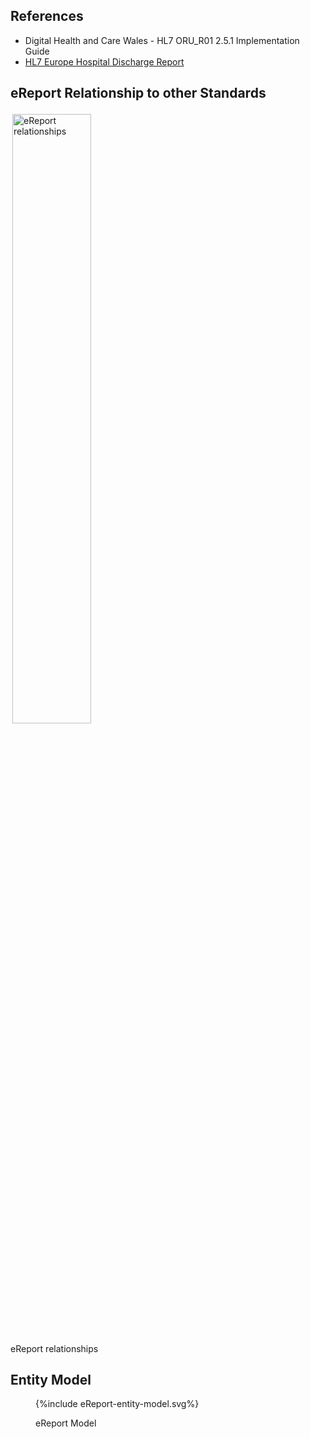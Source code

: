 ## References

- Digital Health and Care Wales - HL7 ORU_R01 2.5.1 Implementation Guide
- [HL7 Europe Hospital Discharge Report](https://build.fhir.org/ig/hl7-eu/hdr/index.html)

## eReport Relationship to other Standards

<img style="padding:3px;width:50%;" src="eDischarge relationship to other standards.drawio.png" alt="eReport relationships"/>
<br clear="all">
<p class="figureTitle">eReport relationships</p> 


## Entity Model

<figure>
{%include eReport-entity-model.svg%}
<p id="fX.X.X.X-X" class="figureTitle">eReport Model</p>
</figure>
<br clear="all">
